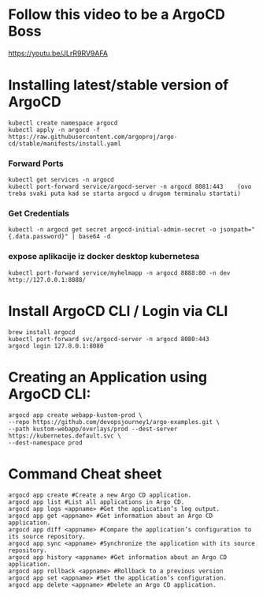 # Follow this video to be a ArgoCD Boss

https://youtu.be/JLrR9RV9AFA

# Installing latest/stable version of ArgoCD

```
kubectl create namespace argocd
kubectl apply -n argocd -f https://raw.githubusercontent.com/argoproj/argo-cd/stable/manifests/install.yaml
```

### Forward Ports

```
kubectl get services -n argocd
kubectl port-forward service/argocd-server -n argocd 8081:443    (ovo treba svaki puta kad se starta argocd u drugom terminalu startati)
```

### Get Credentials

```
kubectl -n argocd get secret argocd-initial-admin-secret -o jsonpath="{.data.password}" | base64 -d
```

### expose aplikacije iz docker desktop kubernetesa

```
kubectl port-forward service/myhelmapp -n argocd 8888:80 -n dev
http://127.0.0.1:8888/
```

# Install ArgoCD CLI / Login via CLI

```
brew install argocd
kubectl port-forward svc/argocd-server -n argocd 8080:443
argocd login 127.0.0.1:8080
```

# Creating an Application using ArgoCD CLI:

```
argocd app create webapp-kustom-prod \
--repo https://github.com/devopsjourney1/argo-examples.git \
--path kustom-webapp/overlays/prod --dest-server https://kubernetes.default.svc \
--dest-namespace prod
```

# Command Cheat sheet

```
argocd app create #Create a new Argo CD application.
argocd app list #List all applications in Argo CD.
argocd app logs <appname> #Get the application’s log output.
argocd app get <appname> #Get information about an Argo CD application.
argocd app diff <appname> #Compare the application’s configuration to its source repository.
argocd app sync <appname> #Synchronize the application with its source repository.
argocd app history <appname> #Get information about an Argo CD application.
argocd app rollback <appname> #Rollback to a previous version
argocd app set <appname> #Set the application’s configuration.
argocd app delete <appname> #Delete an Argo CD application.
```
